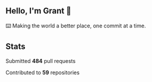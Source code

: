 ## Hello, I'm Grant 👋

⌨️  Making the world a better place, one commit at a time.


## Stats

Submitted **484** pull requests

Contributed to **59** repositories

